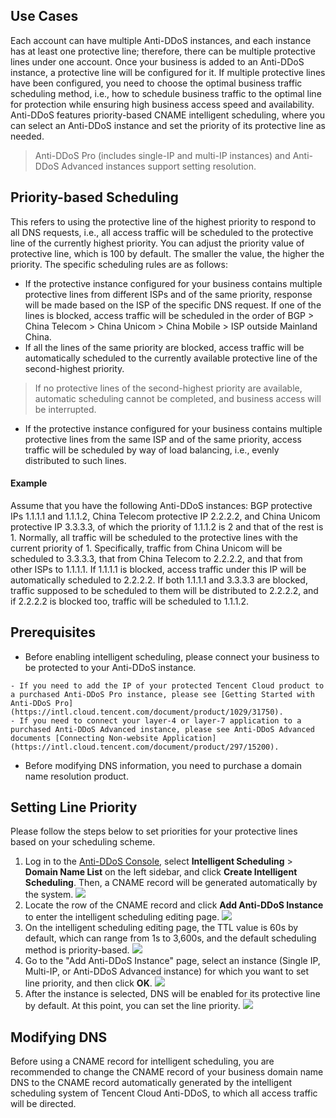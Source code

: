 ﻿## Use Cases
Each account can have multiple Anti-DDoS instances, and each instance has at least one protective line; therefore, there can be multiple protective lines under one account. Once your business is added to an Anti-DDoS instance, a protective line will be configured for it. If multiple protective lines have been configured, you need to choose the optimal business traffic scheduling method, i.e., how to schedule business traffic to the optimal line for protection while ensuring high business access speed and availability.
Anti-DDoS features priority-based CNAME intelligent scheduling, where you can select an Anti-DDoS instance and set the priority of its protective line as needed.
>Anti-DDoS Pro (includes single-IP and multi-IP instances) and Anti-DDoS Advanced instances support setting resolution.

## Priority-based Scheduling
This refers to using the protective line of the highest priority to respond to all DNS requests, i.e., all access traffic will be scheduled to the protective line of the currently highest priority. You can adjust the priority value of protective line, which is 100 by default. The smaller the value, the higher the priority. The specific scheduling rules are as follows:
- If the protective instance configured for your business contains multiple protective lines from different ISPs and of the same priority, response will be made based on the ISP of the specific DNS request. If one of the lines is blocked, access traffic will be scheduled in the order of BGP > China Telecom > China Unicom > China Mobile > ISP outside Mainland China.
- If all the lines of the same priority are blocked, access traffic will be automatically scheduled to the currently available protective line of the second-highest priority.
>If no protective lines of the second-highest priority are available, automatic scheduling cannot be completed, and business access will be interrupted.
- If the protective instance configured for your business contains multiple protective lines from the same ISP and of the same priority, access traffic will be scheduled by way of load balancing, i.e., evenly distributed to such lines.

#### Example
Assume that you have the following Anti-DDoS instances: BGP protective IPs 1.1.1.1 and 1.1.1.2, China Telecom protective IP 2.2.2.2, and China Unicom protective IP 3.3.3.3, of which the priority of 1.1.1.2 is 2 and that of the rest is 1. Normally, all traffic will be scheduled to the protective lines with the current priority of 1. Specifically, traffic from China Unicom will be scheduled to 3.3.3.3, that from China Telecom to 2.2.2.2, and that from other ISPs to 1.1.1.1. If 1.1.1.1 is blocked, access traffic under this IP will be automatically scheduled to 2.2.2.2. If both 1.1.1.1 and 3.3.3.3 are blocked, traffic supposed to be scheduled to them will be distributed to 2.2.2.2, and if 2.2.2.2 is blocked too, traffic will be scheduled to 1.1.1.2.
## Prerequisites
- Before enabling intelligent scheduling, please connect your business to be protected to your Anti-DDoS instance.
>
	- If you need to add the IP of your protected Tencent Cloud product to a purchased Anti-DDoS Pro instance, please see [Getting Started with Anti-DDoS Pro](https://intl.cloud.tencent.com/document/product/1029/31750).
	- If you need to connect your layer-4 or layer-7 application to a purchased Anti-DDoS Advanced instance, please see Anti-DDoS Advanced documents [Connecting Non-website Application](https://intl.cloud.tencent.com/document/product/297/15200).

- Before modifying DNS information, you need to purchase a domain name resolution product.

## Setting Line Priority
Please follow the steps below to set priorities for your protective lines based on your scheduling scheme.
1. Log in to the [Anti-DDoS Console](https://console.cloud.tencent.com/dayu/overview), select **Intelligent Scheduling** > **Domain Name List** on the left sidebar, and click **Create Intelligent Scheduling**. Then, a CNAME record will be generated automatically by the system.
![](https://main.qcloudimg.com/raw/6edb8b562afffb86443f3f7496bd3f4d.png)
2. Locate the row of the CNAME record and click **Add Anti-DDoS Instance** to enter the intelligent scheduling editing page.
![](https://main.qcloudimg.com/raw/5a6f03bc13df5ea70eac17e6aa31d259.png)
3. On the intelligent scheduling editing page, the TTL value is 60s by default, which can range from 1s to 3,600s, and the default scheduling method is priority-based.
![](https://main.qcloudimg.com/raw/eeb46c75e8e9391980ed856162e6d0d9.png)
4. Go to the "Add Anti-DDoS Instance" page, select an instance (Single IP, Multi-IP, or Anti-DDoS Advanced instance) for which you want to set line priority, and then click **OK**.
![](https://main.qcloudimg.com/raw/3f1a8366baa1b4ff7acf417f5de682bd.png)
5. After the instance is selected, DNS will be enabled for its protective line by default. At this point, you can set the line priority.
![](https://main.qcloudimg.com/raw/3f0fa5d1f061b39a4ad4f4b646853515.png)

## Modifying DNS
Before using a CNAME record for intelligent scheduling, you are recommended to change the CNAME record of your business domain name DNS to the CNAME record automatically generated by the intelligent scheduling system of Tencent Cloud Anti-DDoS, to which all access traffic will be directed.

